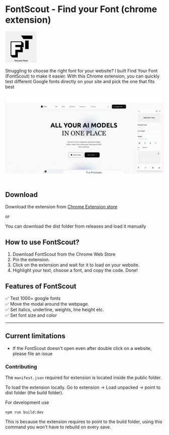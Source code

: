 # FontScout - Find your Font (chrome extension)


<p><img src="./public/logos/logox500.png" alt="FontScout logo" width="100" height="100"></p>

Struggling to choose the right font for your website? I built Find Your Font (FontScout) to make it easier. With this Chrome extension, you can quickly test different Google fonts directly on your site and pick the one that fits best

![FontScout demo](./docs/demo/font-tester.gif)

## Download

Download the extension from [Chrome Extension store](https://chromewebstore.google.com/detail/font-tester/deachoodakeofjlfikfkohihnpcgiaim)

or

You can download the dist folder from releases and load it manually

## How to use FontScout?
1. Download FontScout from the Chrome Web Store
2. Pin the extension.
3. Click on the extension and wait for it to load on your website.
4. Highlight your text, choose a font, and copy the code. Done!


## Features of FontScout
✅ Test 1000+ google fonts <br>
✅ Move the modal around the webpage. <br>
✅ Set italics, underline, weights, line height etc. <br>
✅ Set font size and color<br>



---

## Current limitations
* If the FontScout doesn't open even after double click on a website, please file an issue



### Contributing

The `manifest.json` required for extension is located inside the public folder.

To load the extension locally. Go to extension -> Load unpacked -> point to dist folder (the build folder).

For development use
```
npm run build:dev
```
This is because the extension requires to point to the build folder, using this command you
won't have to rebuild on every save.
